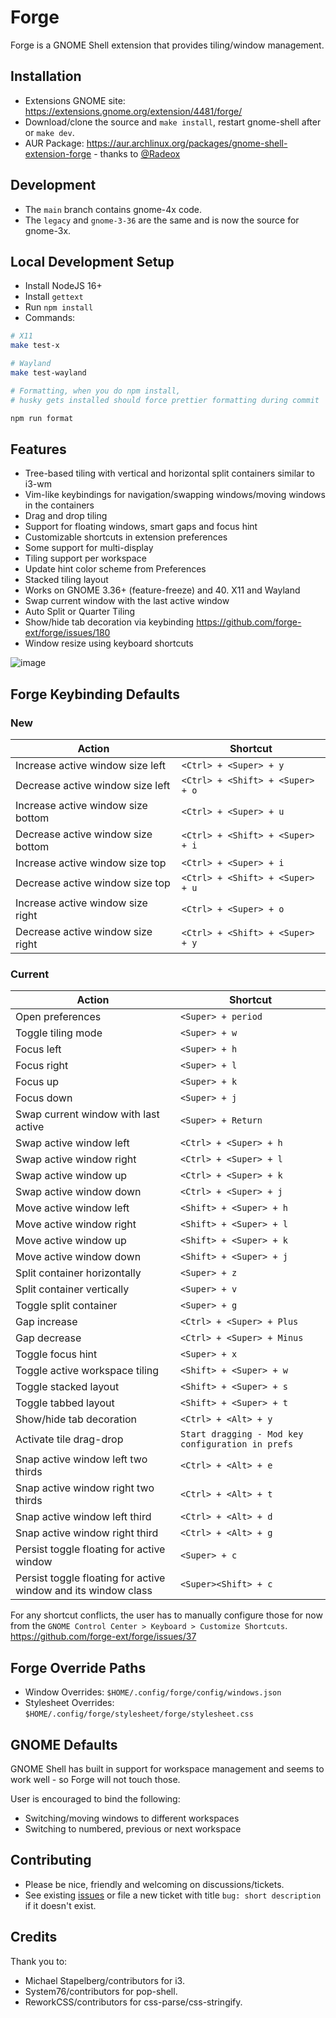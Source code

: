 # Forge

Forge is a GNOME Shell extension that provides tiling/window management.

## Installation
- Extensions GNOME site: https://extensions.gnome.org/extension/4481/forge/
- Download/clone the source and `make install`, restart gnome-shell after or `make dev`.
- AUR Package: https://aur.archlinux.org/packages/gnome-shell-extension-forge - thanks to [@Radeox](https://github.com/Radeox)

## Development
- The `main` branch contains gnome-4x code.
- The `legacy` and `gnome-3-36` are the same and is now the source for gnome-3x.

## Local Development Setup
- Install NodeJS 16+
- Install `gettext`
- Run `npm install`
- Commands:

```bash
# X11
make test-x

# Wayland
make test-wayland

# Formatting, when you do npm install, 
# husky gets installed should force prettier formatting during commit

npm run format
```

## Features
- Tree-based tiling with vertical and horizontal split containers similar to i3-wm
- Vim-like keybindings for navigation/swapping windows/moving windows in the containers
- Drag and drop tiling
- Support for floating windows, smart gaps and focus hint
- Customizable shortcuts in extension preferences
- Some support for multi-display
- Tiling support per workspace
- Update hint color scheme from Preferences
- Stacked tiling layout
- Works on GNOME 3.36+ (feature-freeze) and 40. X11 and Wayland
- Swap current window with the last active window
- Auto Split or Quarter Tiling
- Show/hide tab decoration via keybinding https://github.com/forge-ext/forge/issues/180
- Window resize using keyboard shortcuts

![image](https://user-images.githubusercontent.com/348125/146386593-8f53ea8b-2cf3-4d44-a613-bbcaf89f9d4a.png)

## Forge Keybinding Defaults

### New
| Action | Shortcut |
| --- | --- |
| Increase active window size left | `<Ctrl> + <Super> + y` |
| Decrease active window size left | `<Ctrl> + <Shift> + <Super> + o` |
| Increase active window size bottom | `<Ctrl> + <Super> + u` |
| Decrease active window size bottom | `<Ctrl> + <Shift> + <Super> + i` |
| Increase active window size top | `<Ctrl> + <Super> + i` |
| Decrease active window size top | `<Ctrl> + <Shift> + <Super> + u` |
| Increase active window size right | `<Ctrl> + <Super> + o` |
| Decrease active window size right | `<Ctrl> + <Shift> + <Super> + y` |

### Current

| Action | Shortcut |
| --- | --- |
| Open preferences | `<Super> + period` |
| Toggle tiling mode |`<Super> + w` |
| Focus left | `<Super> + h` |
| Focus right | `<Super> + l` |
| Focus up | `<Super> + k` |
| Focus down | `<Super> + j` |
| Swap current window with last active | `<Super> + Return` |
| Swap active window left | `<Ctrl> + <Super> + h` |
| Swap active window right | `<Ctrl> + <Super> + l` |
| Swap active window up | `<Ctrl> + <Super> + k` |
| Swap active window down | `<Ctrl> + <Super> + j` |
| Move active window left | `<Shift> + <Super> + h` |
| Move active window right | `<Shift> + <Super> + l` |
| Move active window up | `<Shift> + <Super> + k` |
| Move active window down | `<Shift> + <Super> + j` |
| Split container horizontally | `<Super> + z` |
| Split container vertically | `<Super> + v` |
| Toggle split container | `<Super> + g` |
| Gap increase | `<Ctrl> + <Super> + Plus` |
| Gap decrease | `<Ctrl> + <Super> + Minus` |
| Toggle focus hint | `<Super> + x` |
| Toggle active workspace tiling | `<Shift> + <Super> + w` |
| Toggle stacked layout | `<Shift> + <Super> + s` |
| Toggle tabbed layout | `<Shift> + <Super> + t` |
| Show/hide tab decoration | `<Ctrl> + <Alt> + y` |
| Activate tile drag-drop | `Start dragging - Mod key configuration in prefs` |
| Snap active window left two thirds | `<Ctrl> + <Alt> + e` |
| Snap active window right two thirds | `<Ctrl> + <Alt> + t` |
| Snap active window left third | `<Ctrl> + <Alt> + d` |
| Snap active window right third | `<Ctrl> + <Alt> + g` |
| Persist toggle floating for active window | `<Super> + c` |
| Persist toggle floating for active window and its window class | `<Super><Shift> + c` |

For any shortcut conflicts, the user has to manually configure those for now from the
`GNOME Control Center > Keyboard > Customize Shortcuts`. https://github.com/forge-ext/forge/issues/37

## Forge Override Paths
- Window Overrides: `$HOME/.config/forge/config/windows.json`
- Stylesheet Overrides: `$HOME/.config/forge/stylesheet/forge/stylesheet.css`

## GNOME Defaults

GNOME Shell has built in support for workspace management and seems to work well - so Forge will not touch those.

User is encouraged to bind the following:
- Switching/moving windows to different workspaces
- Switching to numbered, previous or next workspace

## Contributing

- Please be nice, friendly and welcoming on discussions/tickets.
- See existing [issues](https://github.com/forge-ext/forge/issues) or file a new ticket with title `bug: short description` if it doesn't exist.

## Credits

Thank you to: 
- Michael Stapelberg/contributors for i3.
- System76/contributors for pop-shell.
- ReworkCSS/contributors for css-parse/css-stringify.
